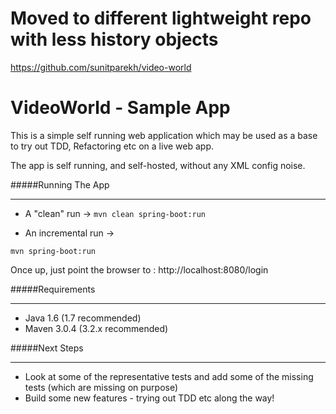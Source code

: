 # Moved to different lightweight repo with less history objects
https://github.com/sunitparekh/video-world

VideoWorld - Sample App
======
This is a simple self running web application which may be used as a base to try out TDD, Refactoring etc on a live web app.

The app is self running, and self-hosted, without any XML config noise.

#####Running The App
***

* A "clean" run ->
        ```mvn clean spring-boot:run```

* An incremental run ->
```
mvn spring-boot:run
```

Once up, just point the browser to : http://localhost:8080/login

#####Requirements
***

* Java 1.6 (1.7 recommended)
* Maven 3.0.4 (3.2.x recommended)

#####Next Steps
***

* Look at some of the representative tests and add some of the missing tests (which are missing on purpose)
* Build some new features - trying out TDD etc along the way!


